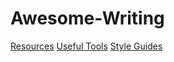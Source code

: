 # Awesome-Writing
[Resources](Awesome/Awesome%20Writing/Resources.md)
[Useful Tools](Useful%20Tools.md)
[Style Guides](Style%20Guides.md)
